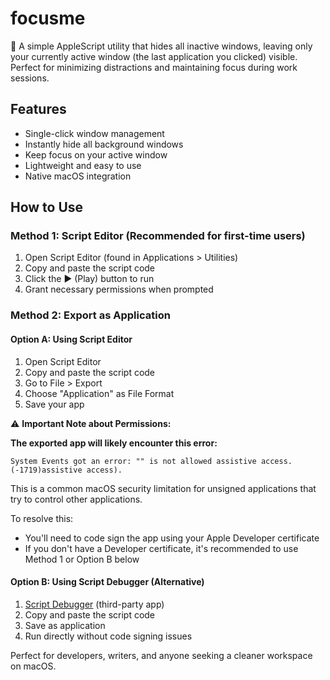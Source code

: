 # focusme

🎯 A simple AppleScript utility that hides all inactive windows, leaving only your currently active window (the last application you clicked) visible. Perfect for minimizing distractions and maintaining focus during work sessions.

## Features
- Single-click window management
- Instantly hide all background windows
- Keep focus on your active window
- Lightweight and easy to use
- Native macOS integration

## How to Use

### Method 1: Script Editor (Recommended for first-time users)
1. Open Script Editor (found in Applications > Utilities)
2. Copy and paste the script code
3. Click the ▶️ (Play) button to run
4. Grant necessary permissions when prompted

### Method 2: Export as Application
#### Option A: Using Script Editor
1. Open Script Editor
2. Copy and paste the script code
3. Go to File > Export
4. Choose "Application" as File Format
5. Save your app
   
⚠️ **Important Note about Permissions:**

**The exported app will likely encounter this error:**
```
System Events got an error: "" is not allowed assistive access. (-1719)assistive access).
```

This is a common macOS security limitation for unsigned applications that try to control other applications.

To resolve this:
- You'll need to code sign the app using your Apple Developer certificate
- If you don't have a Developer certificate, it's recommended to use Method 1 or Option B below

#### Option B: Using Script Debugger (Alternative)
1. [Script Debugger](https://latenightsw.com/) (third-party app)
2. Copy and paste the script code
3. Save as application
4. Run directly without code signing issues

Perfect for developers, writers, and anyone seeking a cleaner workspace on macOS.
